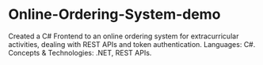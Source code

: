 # Online-Ordering-System-demo

Created a C# Frontend to an online ordering system for extracurricular activities, dealing with REST APIs and token authentication.
Languages: C#.
Concepts & Technologies: .NET, REST APIs.
